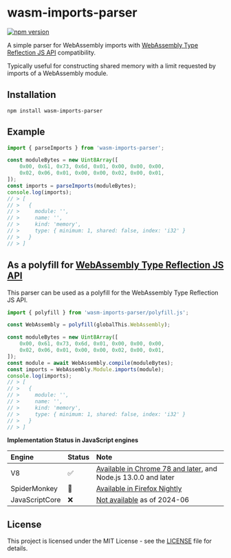 # wasm-imports-parser

[![npm version](https://badge.fury.io/js/wasm-imports-parser.svg)](https://badge.fury.io/js/wasm-imports-parser)

A simple parser for WebAssembly imports with [WebAssembly Type Reflection JS API](https://github.com/WebAssembly/js-types/blob/main/proposals/js-types/Overview.md) compatibility.

Typically useful for constructing shared memory with a limit requested by imports of a WebAssembly module.

## Installation

```
npm install wasm-imports-parser
```

## Example


```js
import { parseImports } from 'wasm-imports-parser';

const moduleBytes = new Uint8Array([
    0x00, 0x61, 0x73, 0x6d, 0x01, 0x00, 0x00, 0x00,
    0x02, 0x06, 0x01, 0x00, 0x00, 0x02, 0x00, 0x01,
]);
const imports = parseImports(moduleBytes);
console.log(imports);
// > [
// >   {
// >     module: '',
// >     name: '',
// >     kind: 'memory',
// >     type: { minimum: 1, shared: false, index: 'i32' }
// >   }
// > ]
```

## As a polyfill for [WebAssembly Type Reflection JS API](https://github.com/WebAssembly/js-types/blob/main/proposals/js-types/Overview.md)

This parser can be used as a polyfill for the WebAssembly Type Reflection JS API.

```js
import { polyfill } from 'wasm-imports-parser/polyfill.js';

const WebAssembly = polyfill(globalThis.WebAssembly);

const moduleBytes = new Uint8Array([
    0x00, 0x61, 0x73, 0x6d, 0x01, 0x00, 0x00, 0x00,
    0x02, 0x06, 0x01, 0x00, 0x00, 0x02, 0x00, 0x01,
]);
const module = await WebAssembly.compile(moduleBytes);
const imports = WebAssembly.Module.imports(module);
console.log(imports);
// > [
// >   {
// >     module: '',
// >     name: '',
// >     kind: 'memory',
// >     type: { minimum: 1, shared: false, index: 'i32' }
// >   }
// > ]
```

**Implementation Status in JavaScript engines**

| Engine | Status | Note |
|:-------|:-------|:-----|
| V8     | :white_check_mark: | [Available in Chrome 78 and later](https://chromestatus.com/feature/5725002447978496), and Node.js 13.0.0 and later |
| SpiderMonkey | :construction: | [Available in Firefox Nightly](https://bugzilla.mozilla.org/show_bug.cgi?id=1651725) |
| JavaScriptCore | :x: | [Not available](https://github.com/WebKit/WebKit/blob/b50dcf22f189f2c47da11c0929f1204ba6ecac1f/Source/JavaScriptCore/wasm/js/WebAssemblyModuleConstructor.cpp#L103-L132) as of 2024-06 |

## License

This project is licensed under the MIT License - see the [LICENSE](LICENSE) file for details.

